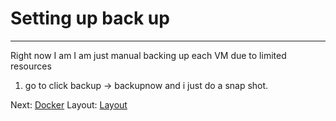 # Setting up back up
- - -
Right now I am I am just manual backing up each VM due to limited resources
1. go to click backup -> backupnow and i just do a snap shot.

Next: [Docker](../Docker)
Layout: [Layout](../Layout)
